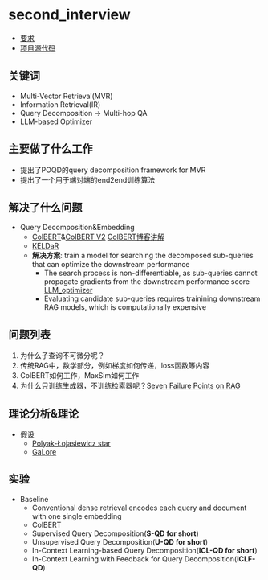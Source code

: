 # second_interview

* [要求](https://temporal-buttercup-ad0.notion.site/Second-Interview-27835c06f1fa80b0bb62ce06a4d0e750?pvs=73)
* [项目源代码](https://github.com/PKU-SDS-lab/POQD-ICML25)


## 关键词
* Multi-Vector Retrieval(MVR)
* Information Retrieval(IR)
* Query Decomposition -> Multi-hop QA
* LLM-based Optimizer

## 主要做了什么工作
* 提出了POQD的query decomposition framework for MVR
* 提出了一个用于端对端的end2end训练算法

## 解决了什么问题
* Query Decomposition&Embedding
  * [ColBERT](paper/colbert.pdf)&[ColBERT V2](paper/colbert_v2.pdf) [ColBERT博客讲解](https://blog.csdn.net/weixin_44839084/article/details/139184272)
  * [KELDaR](paper/KELDaR.pdf)
  * **解决方案**: train a model for searching the decomposed sub-queries that can optimize the downstream performance
    * The search process is non-differentiable, as sub-queries cannot propagate gradients from the downstream performance score [LLM_optimizer](paper/LLM_optimizer.pdf)
    * Evaluating candidate sub-queries requires trainining downstream RAG models, which is computationally expensive

## 问题列表
1. 为什么子查询不可微分呢？
2. 传统RAG中，数学部分，例如梯度如何传递，loss函数等内容
3. ColBERT如何工作，MaxSim如何工作
4. 为什么只训练生成器，不训练检索器呢？[Seven Failure Points on RAG](paper/failure_point_rag.pdf)

## 理论分析&理论
* 假设
  * [Polyak-Łojasiewicz star](paper/2003.00307v2.pdf)
  * [GaLore](paper/GaLore.pdf)

## 实验
* Baseline
  * Conventional dense retrieval encodes each query and document with one single embedding
  * ColBERT
  * Supervised Query Decomposition(**S-QD for short**)
  * Unsupervised Query Decomposition(**U-QD for short**)
  * In-Context Learning-based Query Decomposition(**ICL-QD for short**)
  * In-Context Learning with Feedback for Query Decomposition(**ICLF-QD**)